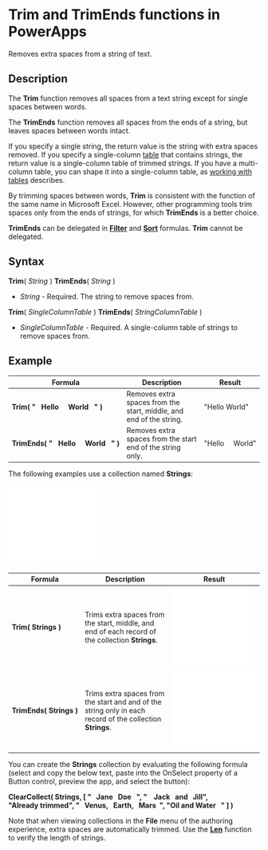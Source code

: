 <properties
	pageTitle="Trim and TrimEnds functions | Microsoft PowerApps"
	description="Reference information, including syntax and an example, for the Trim function in PowerApps"
	services=""
	suite="powerapps"
	documentationCenter="na"
	authors="gregli-msft"
	manager="dwrede"
	editor=""
	tags=""/>

<tags
   ms.service="powerapps"
   ms.devlang="na"
   ms.topic="article"
   ms.tgt_pltfrm="na"
   ms.workload="na"
   ms.date="11/07/2015"
   ms.author="gregli"/>

# Trim and TrimEnds functions in PowerApps #

Removes extra spaces from a string of text.

## Description ##

The **Trim** function removes all spaces from a text string except for single spaces between words.  

The **TrimEnds** function removes all spaces from the ends of a string, but leaves spaces between words intact.

If you specify a single string, the return value is the string with extra spaces removed. If you specify a single-column [table](../working-with-tables.md) that contains strings, the return value is a single-column table of trimmed strings. If you have a multi-column table, you can shape it into a single-column table, as [working with tables](../working-with-tables.md) describes.

By trimming spaces between words, **Trim** is consistent with the function of the same name in Microsoft Excel. However, other programming tools trim spaces only from the ends of strings, for which **TrimEnds** is a better choice.

**TrimEnds** can be delegated in **[Filter](function-filter.md)** and **[Sort](function-sort.md)** formulas.  **Trim** cannot be delegated.

## Syntax ##

**Trim**( *String* )
**TrimEnds**( *String* )

- *String* - Required. The string to remove spaces from.

**Trim**( *SingleColumnTable* )
**TrimEnds**( *StringColumnTable* )

- *SingleColumnTable* - Required. A single-column table of strings to remove spaces from.

## Example ##

| Formula | Description | Result |
|---------|-------------|--------|
| **Trim(&nbsp;"&nbsp;&nbsp;&nbsp;Hello&nbsp;&nbsp;&nbsp;&nbsp;&nbsp;World&nbsp;&nbsp;&nbsp;"&nbsp;)** | Removes extra spaces from the start, middle, and end of the string. | "Hello World" |
| **TrimEnds(&nbsp;"&nbsp;&nbsp;&nbsp;Hello&nbsp;&nbsp;&nbsp;&nbsp;&nbsp;World&nbsp;&nbsp;&nbsp;"&nbsp;)** | Removes extra spaces from the start end of the string only. | "Hello&nbsp;&nbsp;&nbsp;&nbsp;&nbsp;World" |

The following examples use a collection named **Strings**:

![](media/function-trim/input-strings.png)

| Formula | Description | Result |
|---------|-------------|--------|
| **Trim(&nbsp;Strings&nbsp;)** | Trims extra spaces from the start, middle, and end of each record of the collection **Strings**. | <style> img { max-width: none } </style> ![](media/function-trim/output-trim.png) |
| **TrimEnds(&nbsp;Strings&nbsp;)** | Trims extra spaces from the start and and of the string only in each record of the collection **Strings**. | <style> img { max-width: none } </style> ![](media/function-trim/output-trimends.png) |

You can create the **Strings** collection by evaluating the following formula (select and copy the below text, paste into the OnSelect property of a Button control, preview the app, and select the button):

**ClearCollect( Strings, [ "&nbsp;&nbsp;&nbsp;Jane&nbsp;&nbsp;&nbsp;Doe&nbsp;&nbsp;&nbsp;", "&nbsp;&nbsp;&nbsp;&nbsp;Jack&nbsp;&nbsp;&nbsp;and&nbsp;&nbsp;&nbsp;Jill", "Already&nbsp;trimmed", "&nbsp;&nbsp;&nbsp;Venus,&nbsp;&nbsp;&nbsp;Earth,&nbsp;&nbsp;&nbsp;Mars&nbsp;&nbsp;", "Oil&nbsp;and&nbsp;Water&nbsp;&nbsp;&nbsp;" ] )**

Note that when viewing collections in the **File** menu of the authoring experience, extra spaces are automatically trimmed.  Use the **[Len](function-len.md)** function to verify the length of strings.







